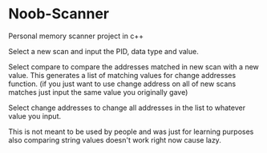 # Noob-Scanner
Personal memory scanner project in c++

Select a new scan and input the PID, data type and value.

Select compare to compare the addresses matched in new scan with a new value. This generates a list of matching values for change addresses function. (if you just want to use change address on all of new scans matches just input the same value you originally gave)

Select change addresses to change all addresses in the list to whatever value you input. 


This is not meant to be used by people and was just for learning purposes also comparing string values doesn't work right now cause lazy.
